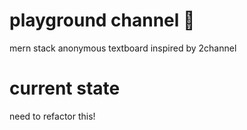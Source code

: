 # playground channel 🥴
mern stack anonymous textboard inspired by 2channel
# current state
need to refactor this!
